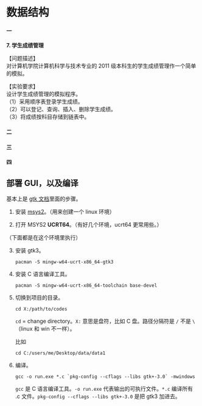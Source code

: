 # 数据结构

#### 一

**7. 学生成绩管理**

【问题描述】  
对计算机学院计算机科学与技术专业的 2011 级本科生的学生成绩管理作一个简单的模拟。

【实验要求】  
设计学生成绩管理的模拟程序。  
（1）采用顺序表登录学生成绩。  
（2）可以登记、查询、插入、删除学生成绩。  
（3）将成绩按科目存储到链表中。

#### 二

#### 三

#### 四

## 部署 GUI，以及编译

基本上是 [gtk 文档](https://www.gtk.org/docs/installations/windows/)里面的步骤。

1. 安装 [msys2](https://www.msys2.org/)。（用来创建一个 linux 环境）

2. 打开 MSYS2 **UCRT64**。（有好几个环境，ucrt64 更常用些。）

（下面都是在这个环境里执行）

3. 安装 gtk3。

   ```
   pacman -S mingw-w64-ucrt-x86_64-gtk3
   ```

4. 安装 C 语言编译工具。

   ```
   pacman -S mingw-w64-ucrt-x86_64-toolchain base-devel
   ```

5. 切换到项目的目录。
   
   ```
   cd X:/path/to/codes
   ```
   
   `cd` = change directory。`X:` 意思是盘符，比如 C 盘。路径分隔符是 `/` 不是 `\`（linux 和 win 不一样）。
   
   比如
   
   ```
   cd C:/users/me/Desktop/data/data1
   ```
   
6. 编译。

   ```
   gcc -o run.exe *.c `pkg-config --cflags --libs gtk+-3.0` -mwindows
   ```
   
   `gcc` 是 C 语言编译工具。`-o run.exe` 代表输出的可执行文件。`*.c` 编译所有 .c 文件。`pkg-config --cflags --libs gtk+-3.0` 是把 gtk3 加进去。
